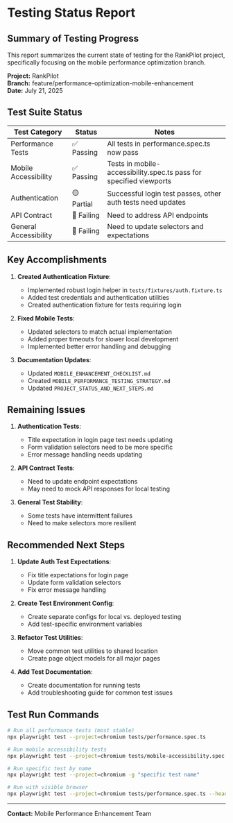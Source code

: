 # Testing Status Report

## Summary of Testing Progress

This report summarizes the current state of testing for the RankPilot project, specifically focusing on the mobile performance optimization branch.

**Project:** RankPilot  
**Branch:** feature/performance-optimization-mobile-enhancement  
**Date:** July 21, 2025

## Test Suite Status

| Test Category | Status | Notes |
|---------------|--------|-------|
| Performance Tests | ✅ Passing | All tests in performance.spec.ts now pass |
| Mobile Accessibility | ✅ Passing | Tests in mobile-accessibility.spec.ts pass for specified viewports |
| Authentication | 🟡 Partial | Successful login test passes, other auth tests need updates |
| API Contract | 🔴 Failing | Need to address API endpoints |
| General Accessibility | 🔴 Failing | Need to update selectors and expectations |

## Key Accomplishments

1. **Created Authentication Fixture**:
   - Implemented robust login helper in `tests/fixtures/auth.fixture.ts`
   - Added test credentials and authentication utilities
   - Created authentication fixture for tests requiring login

2. **Fixed Mobile Tests**:
   - Updated selectors to match actual implementation
   - Added proper timeouts for slower local development
   - Implemented better error handling and debugging

3. **Documentation Updates**:
   - Updated `MOBILE_ENHANCEMENT_CHECKLIST.md`
   - Created `MOBILE_PERFORMANCE_TESTING_STRATEGY.md`
   - Updated `PROJECT_STATUS_AND_NEXT_STEPS.md`

## Remaining Issues

1. **Authentication Tests**:
   - Title expectation in login page test needs updating
   - Form validation selectors need to be more specific
   - Error message handling needs updating

2. **API Contract Tests**:
   - Need to update endpoint expectations
   - May need to mock API responses for local testing

3. **General Test Stability**:
   - Some tests have intermittent failures
   - Need to make selectors more resilient

## Recommended Next Steps

1. **Update Auth Test Expectations**:
   - Fix title expectations for login page
   - Update form validation selectors
   - Fix error message handling

2. **Create Test Environment Config**:
   - Create separate configs for local vs. deployed testing
   - Add test-specific environment variables

3. **Refactor Test Utilities**:
   - Move common test utilities to shared location
   - Create page object models for all major pages

4. **Add Test Documentation**:
   - Create documentation for running tests
   - Add troubleshooting guide for common test issues

## Test Run Commands

```bash
# Run all performance tests (most stable)
npx playwright test --project=chromium tests/performance.spec.ts

# Run mobile accessibility tests
npx playwright test --project=chromium tests/mobile-accessibility.spec.ts

# Run specific test by name
npx playwright test --project=chromium -g "specific test name"

# Run with visible browser
npx playwright test --project=chromium tests/performance.spec.ts --headed
```

---

**Contact:** Mobile Performance Enhancement Team
